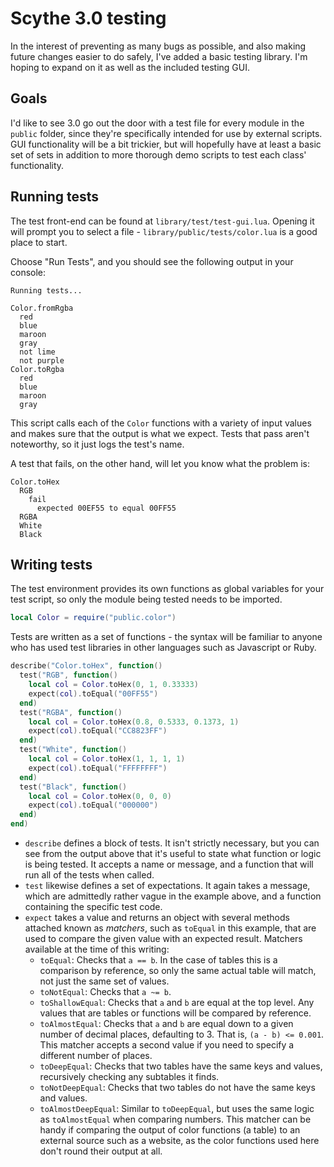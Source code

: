 # Scythe 3.0 testing

In the interest of preventing as many bugs as possible, and also making future changes easier to do safely, I've added a basic testing library. I'm hoping to expand on it as well as the included testing GUI.

## Goals

I'd like to see 3.0 go out the door with a test file for every module in the `public` folder, since they're specifically intended for use by external scripts. GUI functionality will be a bit trickier, but will hopefully have at least a basic set of sets in addition to more thorough demo scripts to test each class' functionality.

## Running tests

The test front-end can be found at `library/test/test-gui.lua`. Opening it will prompt you to select a file - `library/public/tests/color.lua` is a good place to start.

Choose "Run Tests", and you should see the following output in your console:

```text
Running tests...

Color.fromRgba
  red
  blue
  maroon
  gray
  not lime
  not purple
Color.toRgba
  red
  blue
  maroon
  gray
```

This script calls each of the `Color` functions with a variety of input values and makes sure that the output is what we expect. Tests that pass aren't noteworthy, so it just logs the test's name.

A test that fails, on the other hand, will let you know what the problem is:

```text
Color.toHex
  RGB
    fail
      expected 00EF55 to equal 00FF55
  RGBA
  White
  Black
```

## Writing tests

The test environment provides its own functions as global variables for your test script, so only the module being tested needs to be imported.

```lua
local Color = require("public.color")
```

Tests are written as a set of functions - the syntax will be familiar to anyone who has used test libraries in other languages such as Javascript or Ruby.

```lua
describe("Color.toHex", function()
  test("RGB", function()
    local col = Color.toHex(0, 1, 0.33333)
    expect(col).toEqual("00FF55")
  end)
  test("RGBA", function()
    local col = Color.toHex(0.8, 0.5333, 0.1373, 1)
    expect(col).toEqual("CC8823FF")
  end)
  test("White", function()
    local col = Color.toHex(1, 1, 1, 1)
    expect(col).toEqual("FFFFFFFF")
  end)
  test("Black", function()
    local col = Color.toHex(0, 0, 0)
    expect(col).toEqual("000000")
  end)
end)
```

- `describe` defines a block of tests. It isn't strictly necessary, but you can see from the output above that it's useful to state what function or logic is being tested. It accepts a name or message, and a function that will run all of the tests when called.
- `test` likewise defines a set of expectations. It again takes a message, which are admittedly rather vague in the example above, and a function containing the specific test code.
- `expect` takes a value and returns an object with several methods attached known as _matchers_, such as `toEqual` in this example, that are used to compare the given value with an expected result.
  Matchers available at the time of this writing:
  - `toEqual`: Checks that `a == b`. In the case of tables this is a comparison by reference, so only the same actual table will match, not just the same set of values.
  - `toNotEqual`: Checks that `a ~= b`.
  - `toShallowEqual`: Checks that `a` and `b` are equal at the top level. Any values that are tables or functions will be compared by reference.
  - `toAlmostEqual`: Checks that `a` and `b` are equal down to a given number of decimal places, defaulting to 3. That is, `(a - b) <= 0.001`. This matcher accepts a second value if you need to specify a different number of places.
  - `toDeepEqual`: Checks that two tables have the same keys and values, recursively checking any subtables it finds.
  - `toNotDeepEqual`: Checks that two tables do not have the same keys and values.
  - `toAlmostDeepEqual`: Similar to `toDeepEqual`, but uses the same logic as `toAlmostEqual` when comparing numbers. This matcher can be handy if comparing the output of color functions (a table) to an external source such as a website, as the color functions used here don't round their output at all.
